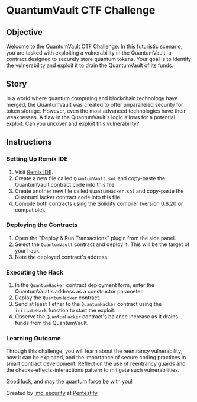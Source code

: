 # QuantumVault CTF Challenge

## Objective

Welcome to the QuantumVault CTF Challenge. In this futuristic scenario, you are tasked with exploiting a vulnerability in the QuantumVault, a contract designed to securely store quantum tokens. Your goal is to identify the vulnerability and exploit it to drain the QuantumVault of its funds.

## Story

In a world where quantum computing and blockchain technology have merged, the QuantumVault was created to offer unparalleled security for token storage. However, even the most advanced technologies have their weaknesses. A flaw in the QuantumVault's logic allows for a potential exploit. Can you uncover and exploit this vulnerability?

## Instructions

### Setting Up Remix IDE

1. Visit [Remix IDE](https://remix.ethereum.org).
2. Create a new file called `QuantumVault.sol` and copy-paste the QuantumVault contract code into this file.
3. Create another new file called `QuantumHacker.sol` and copy-paste the QuantumHacker contract code into this file.
4. Compile both contracts using the Solidity compiler (version 0.8.20 or compatible).

### Deploying the Contracts

1. Open the "Deploy & Run Transactions" plugin from the side panel.
2. Select the `QuantumVault` contract and deploy it. This will be the target of your hack.
3. Note the deployed contract's address.

### Executing the Hack

1. In the `QuantumHacker` contract deployment form, enter the QuantumVault's address as a constructor parameter.
2. Deploy the `QuantumHacker` contract.
3. Send at least 1 ether to the `QuantumHacker` contract using the `initiateHack` function to start the exploit.
4. Observe the `QuantumHacker` contract's balance increase as it drains funds from the QuantumVault.

### Learning Outcome

Through this challenge, you will learn about the reentrancy vulnerability, how it can be exploited, and the importance of secure coding practices in smart contract development. Reflect on the use of reentrancy guards and the checks-effects-interactions pattern to mitigate such vulnerabilities.

Good luck, and may the quantum force be with you!

Created by [lmc_security](https://www.x.com/lmc_security) at [Pentestify](https://www.pentestify.io)
